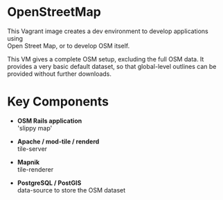 OpenStreetMap
=============

This Vagrant image creates a dev environment to develop applications using    
Open Street Map, or to develop OSM itself.

This VM gives a complete OSM setup, excluding the full OSM data. It    
provides a very basic default dataset, so that global-level outlines can be    
provided without further downloads.


Key Components
==============

* **OSM Rails application**    
  'slippy map'    

* **Apache / mod-tile / renderd**    
  tile-server    

* **Mapnik**    
  tile-renderer    

* **PostgreSQL / PostGIS**    
  data-source to store the OSM dataset    

